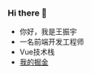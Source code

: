 ### Hi there 👋
- 你好，我是王振宇
- 一名前端开发工程师
- Vue技术栈
- [我的掘金](https://juejin.cn/user/4212984285249245/posts)
